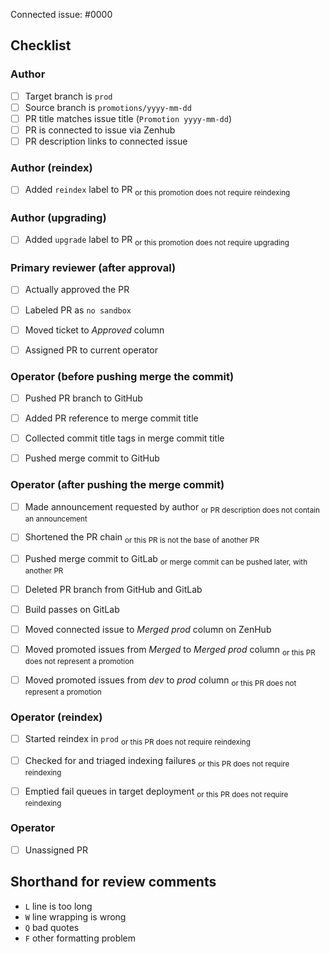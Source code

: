 <!-- 
This is the PR template for promotion PRs against `prod`.
-->

Connected issue: #0000


## Checklist


### Author

- [ ] Target branch is `prod`
- [ ] Source branch is `promotions/yyyy-mm-dd` 
- [ ] PR title matches issue title (`Promotion yyyy-mm-dd`)
- [ ] PR is connected to issue via Zenhub 
- [ ] PR description links to connected issue

### Author (reindex)

- [ ] Added `reindex` label to PR                                   <sub>or this promotion does not require reindexing</sub>


### Author (upgrading)

- [ ] Added `upgrade` label to PR                                   <sub>or this promotion does not require upgrading</sub>


### Primary reviewer (after approval)

- [ ] Actually approved the PR
- [ ] Labeled PR as `no sandbox`
- [ ] Moved ticket to *Approved* column
- [ ] Assigned PR to current operator


### Operator (before pushing merge the commit)

- [ ] Pushed PR branch to GitHub
- [ ] Added PR reference to merge commit title
- [ ] Collected commit title tags in merge commit title
- [ ] Pushed merge commit to GitHub


### Operator (after pushing the merge commit)

- [ ] Made announcement requested by author                         <sub>or PR description does not contain an announcement</sub>
- [ ] Shortened the PR chain                                        <sub>or this PR is not the base of another PR</sub>
- [ ] Pushed merge commit to GitLab                                 <sub>or merge commit can be pushed later, with another PR</sub>
- [ ] Deleted PR branch from GitHub and GitLab
- [ ] Build passes on GitLab
- [ ] Moved connected issue to *Merged prod* column on ZenHub
- [ ] Moved promoted issues from *Merged* to *Merged prod* column  <sub>or this PR does not represent a promotion</sub>
- [ ] Moved promoted issues from *dev* to *prod* column            <sub>or this PR does not represent a promotion</sub>


### Operator (reindex) 

- [ ] Started reindex in `prod`                                     <sub>or this PR does not require reindexing</sub>
- [ ] Checked for and triaged indexing failures                     <sub>or this PR does not require reindexing</sub>
- [ ] Emptied fail queues in target deployment                      <sub>or this PR does not require reindexing</sub>


### Operator

- [ ] Unassigned PR


## Shorthand for review comments

- `L` line is too long
- `W` line wrapping is wrong
- `Q` bad quotes
- `F` other formatting problem
